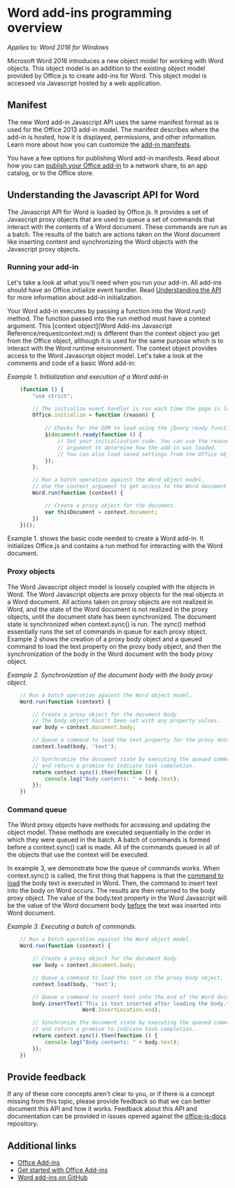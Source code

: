 # Word add-ins programming overview

_Applies to: Word 2016 for Windows_

Microsoft Word 2016 introduces a new object model for working with Word objects. This object model is an addition to the existing object model provided by Office.js to create add-ins for Word. This object model is accessed via Javascript hosted by a web application.

## Manifest

The new Word add-in Javascript API uses the same manifest format as is used for the Office 2013 add-in model. The manifest describes where the add-in is hosted, how it is displayed, permissions, and other information. Learn more about how you can customize the [add-in manifests](https://msdn.microsoft.com/en-us/library/office/fp161044.aspx). 

You have a few options for publishing Word add-in manifests. Read about how you can [publish your Office add-in](https://msdn.microsoft.com/EN-US/library/office/fp123515.aspx) to a network share, to an app catalog, or to the Office store.

## Understanding the Javascript API for Word

The Javascript API for Word is loaded by Office.js. It provides a set of Javascript proxy objects that are used to queue a set of commands that interact with the contents of a Word document. These commands are run as a batch. The results of the batch are actions taken on the Word document like inserting content and synchronizing the Word objects with the Javascript proxy objects. 

### Running your add-in

Let's take a look at what you'll need when you run your add-in. All add-ins should have an Office.initialize event handler.  Read [Understanding the API](https://msdn.microsoft.com/EN-US/library/fp160953.aspx) for more information about add-in initialization.  

Your Word add-in executes by passing a function into the Word.run() method. The function passed into the run method must have a context argument. This [context object](Word Add-ins Javascript Reference/requestcontext.md) is different than the context object you get from the Office object, although it is used for the same purpose which is to interact with the Word runtime environment. The context object provides access to the Word Javascript object model. Let's take a look at the comments and code of a basic Word add-in:

*Example 1. Initialization and execution of a Word add-in*

```javascript
    (function () {
        "use strict";

        // The initialize event handler is run each time the page is loaded.
        Office.initialize = function (reason) {
            
            // Checks for the DOM to load using the jQuery ready function.
            $(document).ready(function () {
                // Set your initialization code. You can use the reason 
                // argument to determine how the add-in was loaded.
                // You can also load saved settings from the Office object.
            });
        };

        // Run a batch operation against the Word object model.
        // Use the context argument to get access to the Word document.
        Word.run(function (context) {

            // Create a proxy object for the document.
            var thisDocument = context.document;
        })
    })();
```

Example 1. shows the basic code needed to create a Word add-in. It initializes Office.js and contains a run method for interacting with the Word document.

### Proxy objects

The Word Javascript object model is loosely coupled with the objects in Word. The Word Javascript objects are proxy objects for the real objects in a Word document. All actions taken on proxy objects are not realized in Word, and the state of the Word document is not realized in the proxy objects, until the document state has been synchronized. The document state is synchronized when context.sync() is run. The sync() method essentially runs the set of commands in queue for each proxy object.  Example 2 shows the creation of a proxy body object and a queued command to load the text property on the proxy body object, and then the synchronization of the body in the Word document with the body proxy object. 

*Example 2. Synchronization of the document body with the body proxy object.*

```javascript
    // Run a batch operation against the Word object model.
    Word.run(function (context) {

        // Create a proxy object for the document body.
        // The body object hasn't been set with any property values. 
        var body = context.document.body;

        // Queue a command to load the text property for the proxy document body object.
        context.load(body, 'text');

        // Synchronize the document state by executing the queued commands, 
        // and return a promise to indicate task completion.
        return context.sync().then(function () {
            console.log("Body contents: " + body.text);
        });  
    })
```

### Command queue

The Word proxy objects have methods for accessing and updating the object model. These methods are executed sequentially in the order in which they were queued in the batch. A batch of commands is formed before a context.sync() call is made. All of the commands queued in all of the objects that use the context will be executed.  

In example 3, we demonstrate how the queue of commands works. When context.sync() is called, the first thing that happens is that the [command to load](Word%20Add-ins%20JavaScript%20Reference/loadoption.md) the body text is executed in Word. Then, the command to insert text into the body on Word occurs. The results are then returned to the body proxy object. The value of the body.text property in the Word Javascript will be the value of the Word document body <u>before</u> the text was inserted into Word document. 

*Example 3. Executing a batch of commands.*

```javascript
    // Run a batch operation against the Word object model.
    Word.run(function (context) {

        // Create a proxy object for the document body.
        var body = context.document.body;

        // Queue a command to load the text in the proxy body object.
        context.load(body, 'text');

        // Queue a command to insert text into the end of the Word document body.
        body.insertText('This is text inserted after loading the body.text property',
                        Word.InsertLocation.end);

        // Synchronize the document state by executing the queued commands, 
        // and return a promise to indicate task completion.
        return context.sync().then(function () {
            console.log("Body contents: " + body.text);
        });  
    })
```

## Provide feedback
If any of these core concepts aren't clear to you, or if there is a concept missing from this topic, please provide feedback so that we can better document this API and how it works. Feedback about this API and documentation can be provided in issues opened against the [office-js-docs](https://github.com/OfficeDev/office-js-docs) repository.

## Additional links

* [Office Add-ins](https://msdn.microsoft.com/en-us/library/office/jj220060.aspx)
* [Get started with Office Add-ins](http://dev.office.com/getting-started/addins)
* [Word add-ins on GitHub](https://github.com/OfficeDev?utf8=%E2%9C%93&query=Word)
